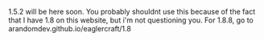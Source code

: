 1.5.2 will be here soon.
You probably shouldnt use this because of the fact that I have 1.8 on this website, but i'm not questioning you.
For 1.8.8, go to arandomdev.github.io/eaglercraft/1.8
